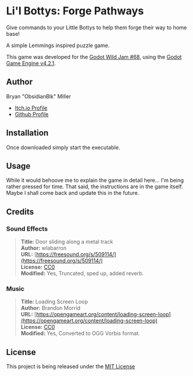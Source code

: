 # Li'l Bottys: Forge Pathways

Give commands to your Little Bottys to help them forge their way to home base!

A simple Lemmings inspired puzzle game.

This game was developed for the [Godot Wild Jam #68](https://itch.io/jam/godot-wild-jam-68), using the [Godot Game Engine v4.2.1](https://godotengine.org/).

## Author
Bryan "ObsidianBlk" Miller

* [Itch.io Profile](https://obsidianblk.itch.io/)
* [Github Profile](https://github.com/ObsidianBlk)

## Installation

Once downloaded simply start the executable.

## Usage

While it would behoove me to explain the game in detail here... I'm being rather pressed for time. That said, the instructions are in the game itself.
Maybe I shall come back and update this in the future.


## Credits

### Sound Effects
> **Title:** Door sliding along a metal track  
**Author:** wlabarron  
**URL:** [https://freesound.org/s/509114/](https://freesound.org/s/509114/)  
**License:** [CC0](https://creativecommons.org/publicdomain/zero/1.0/)  
**Modified:** Yes, Truncated, sped up, added reverb.  

### Music
> **Title:** Loading Screen Loop  
**Author:** Brandon Morrid  
**URL:** [https://opengameart.org/content/loading-screen-loop](https://opengameart.org/content/loading-screen-loop)  
**License:** [CC0](https://creativecommons.org/publicdomain/zero/1.0/)  
**Modified:** Yes, Converted to OGG Vorbis format.  


## License

This project is being released under the [MIT License](./LICENSE.md)
